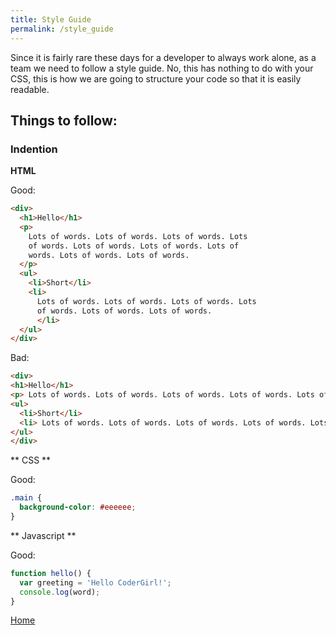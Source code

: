 ```yaml
---
title: Style Guide
permalink: /style_guide
---
```


Since it is fairly rare these days for a developer to always work alone, as a team we need to follow a style guide. No, this has nothing to do with your CSS, this is how we are going to structure your code so that it is easily readable.

## Things to follow:

### Indention

**HTML**

Good:

```html
<div>
  <h1>Hello</h1>
  <p>
    Lots of words. Lots of words. Lots of words. Lots
    of words. Lots of words. Lots of words. Lots of
    words. Lots of words. Lots of words.
  </p>
  <ul>
    <li>Short</li>
    <li>
      Lots of words. Lots of words. Lots of words. Lots
      of words. Lots of words. Lots of words.
      </li>
  </ul>
</div>
```

Bad:

```html
<div>
<h1>Hello</h1>
<p> Lots of words. Lots of words. Lots of words. Lots of words. Lots of words. Lots of words. Lots of words. Lots of words. Lots of words.  </p>
<ul>
  <li>Short</li>
  <li> Lots of words. Lots of words. Lots of words. Lots of words. Lots of words. Lots of words.  </li>
</ul>
</div>
```

** CSS **

Good:

```css
.main {
  background-color: #eeeeee;
}
```

** Javascript **

Good:

```js
function hello() {
  var greeting = 'Hello CoderGirl!';
  console.log(word);
}
```

[Home]( /web_group_cohort )
